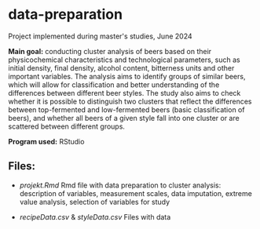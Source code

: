 # data-preparation
Project implemented during master's studies, June 2024

**Main goal:** conducting cluster analysis of beers based on their physicochemical characteristics and technological parameters, such as initial density, final density, alcohol content, bitterness units and other important variables. The analysis aims to identify groups of similar beers, which will allow for classification and better understanding of the differences between different beer styles. The study also aims to check whether it is possible to distinguish two clusters that reflect the differences between top-fermented and low-fermented beers (basic classification of beers), and whether all beers of a given style fall into one cluster or are scattered between different groups.

**Program used:** RStudio

## Files:
- *projekt.Rmd*
  Rmd file with data preparation to cluster analysis: description of variables, measurement scales, data imputation, extreme value analysis, selection of variables for   study

- *recipeData.csv* & *styleData.csv*
  Files with data
